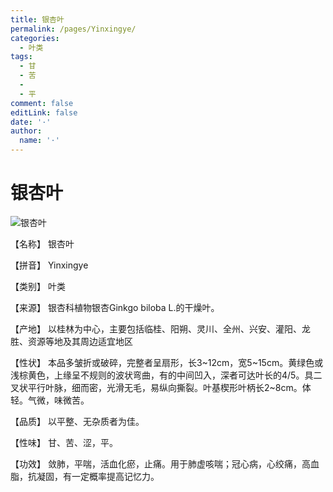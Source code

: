 ```yaml
---
title: 银杏叶
permalink: /pages/Yinxingye/
categories: 
  - 叶类
tags: 
  - 甘
  - 苦
  - 
  - 平
comment: false
editLink: false
date: '·'
author: 
  name: '·'
---
```

# 银杏叶

![银杏叶](https://sys01.lib.hkbu.edu.hk/cmed/mmid/images/B00337.jpg)

<!-- more -->

【名称】	银杏叶	

【拼音】	Yinxingye

【类别】	叶类

【来源】	银杏科植物银杏Ginkgo biloba L.的干燥叶。

【产地】	以桂林为中心，主要包括临桂、阳朔、灵川、全州、兴安、灌阳、龙胜、资源等地及其周边适宜地区

【性状】	本品多皱折或破碎，完整者呈扇形，长3~12cm，宽5~15cm。黄绿色或浅棕黄色，上缘呈不规则的波状弯曲，有的中间凹入，深者可达叶长的4/5。具二叉状平行叶脉，细而密，光滑无毛，易纵向撕裂。叶基楔形叶柄长2~8cm。体轻。气微，味微苦。

【品质】	以平整、无杂质者为佳。

【性味】	甘、苦、涩，平。

【功效】	敛肺，平喘，活血化瘀，止痛。用于肺虚咳喘；冠心病，心绞痛，高血脂，抗凝固，有一定概率提高记忆力。
